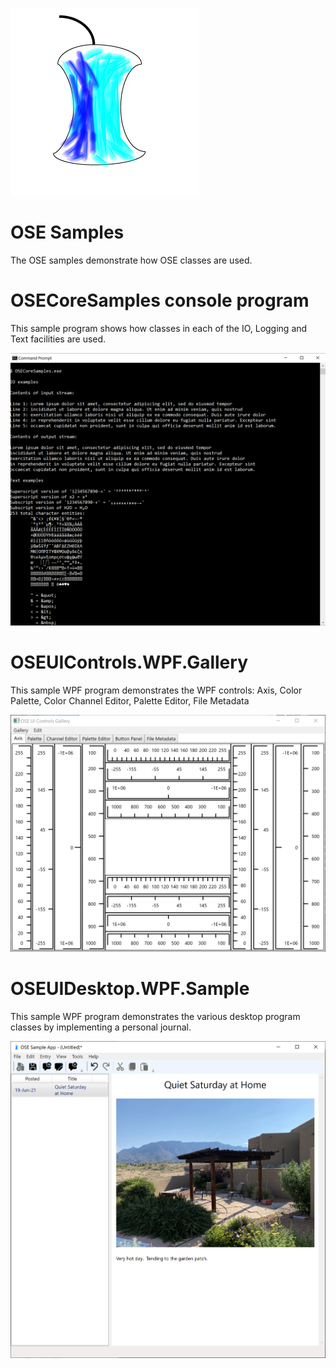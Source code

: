 ![OSE Core](../images/osecore.png)

# OSE Samples

The OSE samples demonstrate how OSE classes are used.

# OSECoreSamples console program

This sample program shows how classes in each of the IO, Logging and Text facilities are used.

![Core Samples](../images/osecoresamples.png)

# OSEUIControls.WPF.Gallery

This sample WPF program demonstrates the WPF controls: Axis, Color Palette, Color Channel Editor, Palette Editor,
File Metadata

![Core Samples](../images/oseuicontrols.wpf.gallery.png)

# OSEUIDesktop.WPF.Sample

This sample WPF program demonstrates the various desktop program classes by implementing a personal
journal.

![Core Samples](../images/oseuidesktop.wpf.sample.png)
